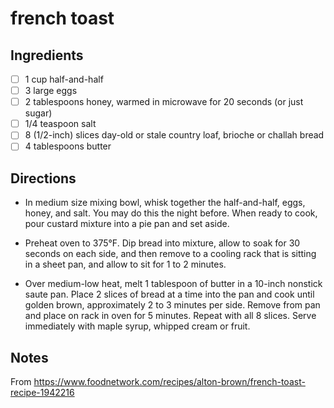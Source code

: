 # french toast

## Ingredients

* [ ] 1 cup half-and-half
* [ ] 3 large eggs
* [ ] 2 tablespoons honey, warmed in microwave for 20 seconds (or just sugar)
* [ ] 1/4 teaspoon salt
* [ ] 8 (1/2-inch) slices day-old or stale country loaf, brioche or challah bread
* [ ] 4 tablespoons butter

## Directions

* In medium size mixing bowl, whisk together the half-and-half, eggs, honey, and salt. You may do this the night before. When ready to cook, pour custard mixture into a pie pan and set aside.

* Preheat oven to 375°F. Dip bread into mixture, allow to soak for 30 seconds on each side, and then remove to a cooling rack that is sitting in a sheet pan, and allow to sit for 1 to 2 minutes.

* Over medium-low heat, melt 1 tablespoon of butter in a 10-inch nonstick saute pan. Place 2 slices of bread at a time into the pan and cook until golden brown, approximately 2 to 3 minutes per side. Remove from pan and place on rack in oven for 5 minutes. Repeat with all 8 slices. Serve immediately with maple syrup, whipped cream or fruit.

## Notes

From https://www.foodnetwork.com/recipes/alton-brown/french-toast-recipe-1942216

